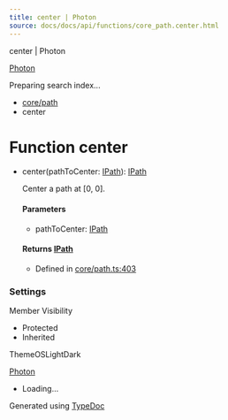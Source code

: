 ```yaml
---
title: center | Photon
source: docs/docs/api/functions/core_path.center.html
---
```


center | Photon

[Photon](../index.md)




Preparing search index...

* [core/path](../modules/core_path.md)
* center

# Function center

* center(pathToCenter: [IPath](../interfaces/core_schema.IPath.md)): [IPath](../interfaces/core_schema.IPath.md)

  Center a path at [0, 0].

  #### Parameters

  + pathToCenter: [IPath](../interfaces/core_schema.IPath.md)

  #### Returns [IPath](../interfaces/core_schema.IPath.md)

  + Defined in [core/path.ts:403](https://github.com/mwhite454/photon/blob/main/packages/photon/src/core/path.ts#L403)

### Settings

Member Visibility

* Protected
* Inherited

ThemeOSLightDark

[Photon](../index.md)

* Loading...

Generated using [TypeDoc](https://typedoc.org/)
